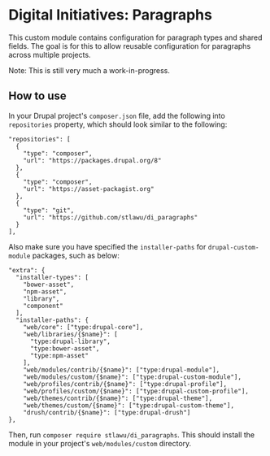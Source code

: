 # Digital Initiatives: Paragraphs

This custom module contains configuration for paragraph types and shared fields. The goal is for this to allow reusable configuration for paragraphs across multiple projects.

Note: This is still very much a work-in-progress.

## How to use

In your Drupal project's `composer.json` file, add the following into `repositories` property, which should look similar to the following:

```
"repositories": [
  {
    "type": "composer",
    "url": "https://packages.drupal.org/8"
  },
  {
    "type": "composer",
    "url": "https://asset-packagist.org"
  },
  {
    "type": "git",
    "url": "https://github.com/stlawu/di_paragraphs"
  }
],
```

Also make sure you have specified the `installer-paths` for `drupal-custom-module` packages, such as below: 

```
"extra": {
  "installer-types": [
    "bower-asset",
    "npm-asset",
    "library",
    "component"
  ],
  "installer-paths": {
    "web/core": ["type:drupal-core"],
    "web/libraries/{$name}": [
      "type:drupal-library", 
      "type:bower-asset", 
      "type:npm-asset"
    ],
    "web/modules/contrib/{$name}": ["type:drupal-module"],
    "web/modules/custom/{$name}": ["type:drupal-custom-module"],
    "web/profiles/contrib/{$name}": ["type:drupal-profile"],
    "web/profiles/custom/{$name}": ["type:drupal-custom-profile"],
    "web/themes/contrib/{$name}": ["type:drupal-theme"],
    "web/themes/custom/{$name}": ["type:drupal-custom-theme"],
    "drush/contrib/{$name}": ["type:drupal-drush"]
},

```

Then, run `composer require stlawu/di_paragraphs`. This should install the module in your project's `web/modules/custom` directory.
